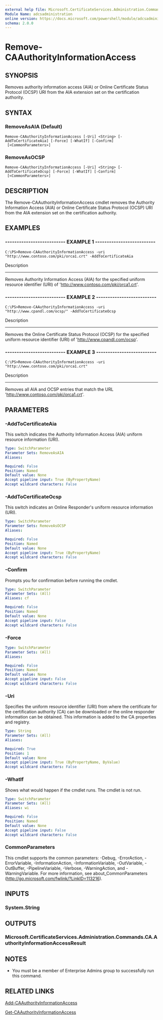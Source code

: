 ```yaml
---
external help file: Microsoft.CertificateServices.Administration.Commands.dll-Help.xml
Module Name: adcsadministration
online version: https://docs.microsoft.com/powershell/module/adcsadministration/remove-caauthorityinformationaccess?view=windowsserver2012-ps&wt.mc_id=ps-gethelp
schema: 2.0.0
---
```


# Remove-CAAuthorityInformationAccess

## SYNOPSIS
Removes authority information access (AIA) or Online Certificate Status Protocol (OCSP) URI from the AIA extension set on the certification authority.

## SYNTAX

### RemoveAsAIA (Default)
```
Remove-CAAuthorityInformationAccess [-Uri] <String> [-AddToCertificateAia] [-Force] [-WhatIf] [-Confirm]
 [<CommonParameters>]
```

### RemoveAsOCSP
```
Remove-CAAuthorityInformationAccess [-Uri] <String> [-AddToCertificateOcsp] [-Force] [-WhatIf] [-Confirm]
 [<CommonParameters>]
```

## DESCRIPTION
The Remove-CAAuthorityInformationAccess cmdlet removes the Authority Information Access (AIA) or Online Certificate Status Protocol (OCSP) URI from the AIA extension set on the certification authority.

## EXAMPLES

### -------------------------- EXAMPLE 1 --------------------------
```
C:\PS>Remove-CAAuthorityInformationAccess -uri "http://www.contoso.com/pki/orca1.crt" -AddToCertificateAia
```

Description

-----------

Removes Authority Information Access (AIA) for the specified uniform resource identifier (URI) of 'http://www.contoso.com/pki/orca1.crt'.

### -------------------------- EXAMPLE 2 --------------------------
```
C:\PS>Remove-CAAuthorityInformationAccess -uri "http://www.cpandl.com/ocsp/" -AddToCertificateOcsp
```

Description

-----------

Removes the Online Certificate Status Protocol (OCSP) for the specified uniform resource identifier (URI) of 'http://www.cpandl.com/ocsp'.

### -------------------------- EXAMPLE 3 --------------------------
```
C:\PS>Remove-CAAuthorityInformationAccess -uri "http://www.contoso.com/pki/orca1.crt"
```

Description

-----------

Removes all AIA and OCSP entries that match the URL 'http://www.contoso.com/pki/orca1.crt'.

## PARAMETERS

### -AddToCertificateAia
This switch indicates the Authority Information Access (AIA) uniform resource information (URI).

```yaml
Type: SwitchParameter
Parameter Sets: RemoveAsAIA
Aliases: 

Required: False
Position: Named
Default value: None
Accept pipeline input: True (ByPropertyName)
Accept wildcard characters: False
```

### -AddToCertificateOcsp
This switch indicates an Online Responder's uniform resource information (URI).

```yaml
Type: SwitchParameter
Parameter Sets: RemoveAsOCSP
Aliases: 

Required: False
Position: Named
Default value: None
Accept pipeline input: True (ByPropertyName)
Accept wildcard characters: False
```

### -Confirm
Prompts you for confirmation before running the cmdlet.

```yaml
Type: SwitchParameter
Parameter Sets: (All)
Aliases: cf

Required: False
Position: Named
Default value: None
Accept pipeline input: False
Accept wildcard characters: False
```

### -Force
```yaml
Type: SwitchParameter
Parameter Sets: (All)
Aliases: 

Required: False
Position: Named
Default value: None
Accept pipeline input: False
Accept wildcard characters: False
```

### -Uri
Specifies the uniform resource identifier (URI) from where the certificate for the certification authority (CA) can be downloaded or the online responder information can be obtained.
This information is added to the CA properties and registry.

```yaml
Type: String
Parameter Sets: (All)
Aliases: 

Required: True
Position: 1
Default value: None
Accept pipeline input: True (ByPropertyName, ByValue)
Accept wildcard characters: False
```

### -WhatIf
Shows what would happen if the cmdlet runs. The cmdlet is not run.

```yaml
Type: SwitchParameter
Parameter Sets: (All)
Aliases: wi

Required: False
Position: Named
Default value: None
Accept pipeline input: False
Accept wildcard characters: False
```

### CommonParameters
This cmdlet supports the common parameters: -Debug, -ErrorAction, -ErrorVariable, -InformationAction, -InformationVariable, -OutVariable, -OutBuffer, -PipelineVariable, -Verbose, -WarningAction, and -WarningVariable. For more information, see about_CommonParameters (http://go.microsoft.com/fwlink/?LinkID=113216).

## INPUTS

### System.String

## OUTPUTS

### Microsoft.CertificateServices.Administration.Commands.CA.AuthorityInformationAccessResult

## NOTES
* You must be a member of Enterprise Admins group to successfully run this command.

## RELATED LINKS

[Add-CAAuthorityInformationAccess](./Add-CAAuthorityInformationAccess.md)

[Get-CAAuthorityInformationAccess](./Get-CAAuthorityInformationAccess.md)

